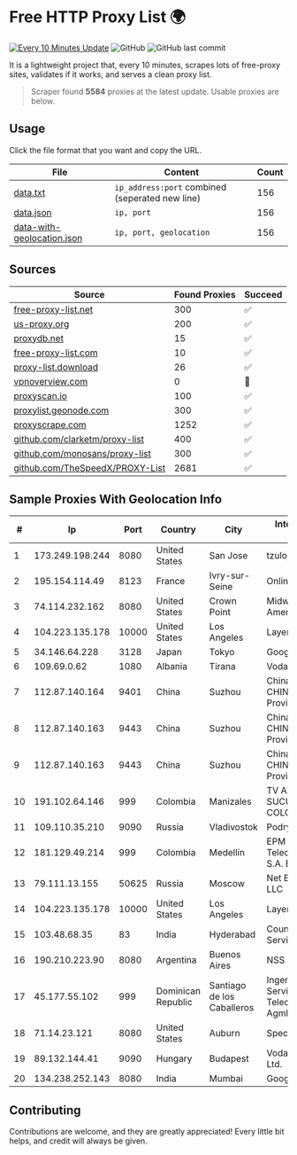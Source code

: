 
# Free HTTP Proxy List 🌍

[![Every 10 Minutes Update](https://github.com/mertguvencli/http-proxy-list/actions/workflows/main.yml/badge.svg?branch=main)](https://github.com/mertguvencli/http-proxy-list/actions/workflows/main.yml)
![GitHub](https://img.shields.io/github/license/mertguvencli/http-proxy-list)
![GitHub last commit](https://img.shields.io/github/last-commit/mertguvencli/http-proxy-list)

It is a lightweight project that, every 10 minutes, scrapes lots of free-proxy sites, validates if it works, and serves a clean proxy list.


> Scraper found **5584** proxies at the latest update. Usable proxies are below.

## Usage

Click the file format that you want and copy the URL.


|File|Content|Count|
|----|-------|-----|
|[data.txt](https://raw.githubusercontent.com/mertguvencli/http-proxy-list/main/proxy-list/data.txt)|`ip_address:port` combined (seperated new line)|156|
|[data.json](https://raw.githubusercontent.com/mertguvencli/http-proxy-list/main/proxy-list/data.json)|`ip, port`|156|
|[data-with-geolocation.json](https://raw.githubusercontent.com/mertguvencli/http-proxy-list/main/proxy-list/data-with-geolocation.json)|`ip, port, geolocation`|156|

## Sources

|Source|Found Proxies|Succeed|
|------|-------------|-------|
|[free-proxy-list.net](https://free-proxy-list.net)|300|✅|
|[us-proxy.org](https://www.us-proxy.org)|200|✅|
|[proxydb.net](http://proxydb.net)|15|✅|
|[free-proxy-list.com](https://free-proxy-list.com/?page=&port=&type%5B%5D=http&type%5B%5D=https&up_time=0&search=Search)|10|✅|
|[proxy-list.download](https://www.proxy-list.download/HTTP)|26|✅|
|[vpnoverview.com](https://vpnoverview.com/privacy/anonymous-browsing/free-proxy-servers)|0|🚫|
|[proxyscan.io](https://www.proxyscan.io)|100|✅|
|[proxylist.geonode.com](https://proxylist.geonode.com/api/proxy-list?limit=300&page=1&sort_by=lastChecked&sort_type=desc&protocols=http,https)|300|✅|
|[proxyscrape.com](https://api.proxyscrape.com/v2/?request=displayproxies&protocol=http&timeout=10000&country=all&ssl=all&anonymity=all)|1252|✅|
|[github.com/clarketm/proxy-list](https://raw.githubusercontent.com/clarketm/proxy-list/master/proxy-list-raw.txt)|400|✅|
|[github.com/monosans/proxy-list](https://raw.githubusercontent.com/monosans/proxy-list/main/proxies/http.txt)|300|✅|
|[github.com/TheSpeedX/PROXY-List](https://raw.githubusercontent.com/TheSpeedX/PROXY-List/master/http.txt)|2681|✅|


## Sample Proxies With Geolocation Info

|#|Ip|Port|Country|City|Internet Service Provider|
|-|--|----|-------|----|-------------------------|
|1|173.249.198.244|8080|United States|San Jose|tzulo, inc.|
|2|195.154.114.49|8123|France|Ivry-sur-Seine|Online S.A.S.|
|3|74.114.232.162|8080|United States|Crown Point|Midwest Telecom of America, Inc|
|4|104.223.135.178|10000|United States|Los Angeles|LayerHost|
|5|34.146.64.228|3128|Japan|Tokyo|Google LLC|
|6|109.69.0.62|1080|Albania|Tirana|Vodafone Network|
|7|112.87.140.164|9401|China|Suzhou|China Unicom CHINA169 Jiangsu Province Network|
|8|112.87.140.163|9443|China|Suzhou|China Unicom CHINA169 Jiangsu Province Network|
|9|112.87.140.163|9443|China|Suzhou|China Unicom CHINA169 Jiangsu Province Network|
|10|191.102.64.146|999|Colombia|Manizales|TV AZTECA SUCURSAL COLOMBIA|
|11|109.110.35.210|9090|Russia|Vladivostok|Podryad Nets|
|12|181.129.49.214|999|Colombia|Medellín|EPM Telecomunicaciones S.A. E.S.P.|
|13|79.111.13.155|50625|Russia|Moscow|Net By Net Holding LLC|
|14|104.223.135.178|10000|United States|Los Angeles|LayerHost|
|15|103.48.68.35|83|India|Hyderabad|Country Online Services PVT LTD|
|16|190.210.223.90|8080|Argentina|Buenos Aires|NSS S.A.|
|17|45.177.55.102|999|Dominican Republic|Santiago de los Caballeros|Ingenieria EN Servicios De Telecomunicaciones Agml SRL|
|18|71.14.23.121|8080|United States|Auburn|Spectrum|
|19|89.132.144.41|9090|Hungary|Budapest|Vodafone Hungary Ltd.|
|20|134.238.252.143|8080|India|Mumbai|Google LLC|



## Contributing

Contributions are welcome, and they are greatly appreciated! Every
little bit helps, and credit will always be given.

